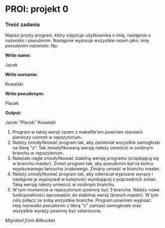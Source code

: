 # PROI: projekt 0

### Treść zadania
Napisz prosty program, który odpytuje użytkownika o imię, następnie o nazwisko i pseudonim. Następnie wypisuje wszystkie razem jako: *imię pseudonim nazwisko*. Np.

**Write name:**

Jacek

**Write surname:**

Kowalski

**Write pseudonym:**

Placek

**Output:**

Jacek "Placek" Kowalski

1. Program w takiej wersji razem z makefile'em powinien stanowić pierwszy commit w repozytorium.
2. Należy zmodyfikować program tak, aby zamieniał wszystkie samogłoski na literę "z". Tak zmodyfikowaną wersję należy umieścić w osobnym branchu w repozytorium.
3. Należało nagle zmodyfikować stabilną wersję programu (znajdującą się w branchu master). Zmień program tak, aby pseudonim był na końcu wypisywanego łańcucha znakowego. Zmiany umieść w branchu master.
4. Należy zmodyfikować program tak, aby odwracał wypisane wyrazy i następnie je wypisywał w kolejności wynikającej z poprzednich zmian. Taką wersję należy umieścić w osobnym branchu.
5. W tym momencie w repozytorium powinny być 3 branche. Należy nowe funkcjonalności wprowadzić do stabilnej wersji (branch master). W tym celu połącz ze sobą wszystkie branche. Program powinien wypisać: *imię nazwisko pseudonim* z literą "z" zamiast samogłosek oraz wszystkie wyrazy powinny być odwrócone.

*Migrated from Bitbucket.*
